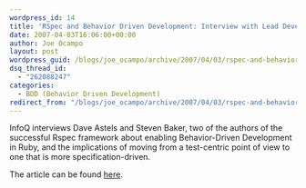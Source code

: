 ```yaml
---
wordpress_id: 14
title: 'RSpec and Behavior Driven Development: Interview with Lead Developers'
date: 2007-04-03T16:06:00+00:00
author: Joe Ocampo
layout: post
wordpress_guid: /blogs/joe_ocampo/archive/2007/04/03/rspec-and-behavior-driven-development-interview-with-lead-developers.aspx
dsq_thread_id:
  - "262088247"
categories:
  - BDD (Behavior Driven Development)
redirect_from: "/blogs/joe_ocampo/archive/2007/04/03/rspec-and-behavior-driven-development-interview-with-lead-developers.aspx/"
---
```

InfoQ interviews Dave Astels and Steven Baker, two of the authors of the successful Rspec framework about enabling Behavior-Driven Development in Ruby, and the implications of moving from a test-centric point of view to one that is more specification-driven. 


  


The article can be found [here](http://www.infoq.com/interviews/Dave-Astels-and-Steven-Baker).